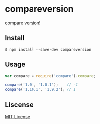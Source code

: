# compareversion
compare version!

## Install
`$ npm install --save-dev compareversion`

## Usage
```javascript
var compare = require('compare').compare;

compare('1.0', '1.0.1');    // -1
compare('1.10.1', '1.9.2'); // 1
```

## Liscense
[MIT License](http://en.wikipedia.org/wiki/MIT_License)

